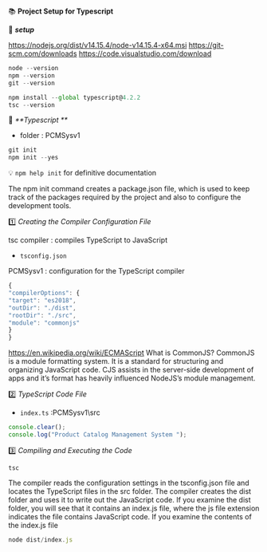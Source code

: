 :books: **Project Setup for Typescript**

:beginner: _**setup**_

https://nodejs.org/dist/v14.15.4/node-v14.15.4-x64.msi
https://git-scm.com/downloads
https://code.visualstudio.com/download

```js
node --version
npm --version
git --version

npm install --global typescript@4.2.2
tsc --version
```
:beginner: _**Typescript **_
- folder : PCMSysv1
```js
git init
npm init --yes
```

:bulb: `npm help init` for definitive documentation

The npm init command creates a package.json file, which is used to keep track of the packages required by the project and also to configure the development tools.

:one: _Creating the Compiler Configuration File_  

tsc compiler : compiles TypeScript to JavaScript

- `tsconfig.json` 

PCMSysv1 : configuration for the TypeScript compiler
```js
{
"compilerOptions": {
"target": "es2018",
"outDir": "./dist",
"rootDir": "./src",
"module": "commonjs"
}
}
```
https://en.wikipedia.org/wiki/ECMAScript
What is CommonJS? CommonJS is a module formatting system. It is a standard for structuring and organizing JavaScript code. CJS assists in the server-side development of apps and it’s format has heavily influenced NodeJS’s module management.


:two: _TypeScript Code File_  
- `index.ts` :PCMSysv1\src
```ts
console.clear();
console.log("Product Catalog Management System ");
```
:three: _Compiling and Executing the Code_  

`tsc`

The compiler reads the configuration settings in the tsconfig.json file and locates the TypeScript files in the src folder. The compiler creates the dist folder and uses it to write out the JavaScript code. If you examine the dist folder, you will see that it contains an index.js file, where the js file
extension indicates the file contains JavaScript code. If you examine the contents
of the index.js file

```js
node dist/index.js
```